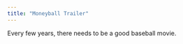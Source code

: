 ```yaml
---
title: "Moneyball Trailer"
---
```

<p>Every few years, there needs to be a good baseball movie.</p>
